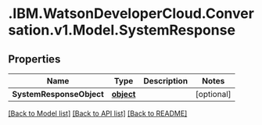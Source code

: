 # .IBM.WatsonDeveloperCloud.Conversation.v1.Model.SystemResponse
## Properties

Name | Type | Description | Notes
------------ | ------------- | ------------- | -------------
**SystemResponseObject** | [**object**](Object.md) |  | [optional] 

[[Back to Model list]](../README.md#documentation-for-models) [[Back to API list]](../README.md#documentation-for-api-endpoints) [[Back to README]](../README.md)

